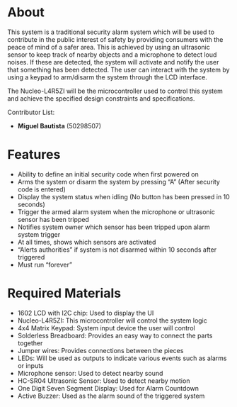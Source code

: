 # About
This system is a traditional security alarm system which will be used to contribute in the public interest of safety by providing consumers with the peace of mind of a
safer area. This is achieved by using an ultrasonic sensor to keep track of nearby objects and a microphone to detect loud noises. If these are detected, the system will
activate and notify the user that something has been detected. The user can interact with the system by using a keypad to arm/disarm the system through the LCD interface.

The Nucleo-L4R5ZI will be the microcontroller used to control this system and achieve the specified design constraints and specifications.

Contributor List: 
* **Miguel Bautista** (50298507)

# Features
* Ability to define an initial security code when first powered on
* Arms the system or disarm the system by pressing “A” (After security code is entered)
* Display the system status when idling (No button has been pressed in 10 seconds)
* Trigger the armed alarm system when the microphone or ultrasonic sensor has been tripped
* Notifies system owner which sensor has been tripped upon alarm system trigger
* At all times, shows which sensors are activated
* “Alerts authorities” if system is not disarmed within 10 seconds after triggered
* Must run “forever”

# Required Materials
* 1602 LCD with I2C chip: Used to display the UI
* Nucleo-L4R5ZI: This microcontroller will control the system logic
* 4x4 Matrix Keypad: System input device the user will control
* Solderless Breadboard: Provides an easy way to connect the parts together
* Jumper wires: Provides connections between the pieces
* LEDs: Will be used as outputs to indicate various events such as alarms or inputs
* Microphone sensor: Used to detect nearby sound
* HC-SR04 Ultrasonic Sensor: Used to detect nearby motion
* One Digit Seven Segment Display: Used for Alarm Countdown
* Active Buzzer: Used as the alarm sound of the triggered system

